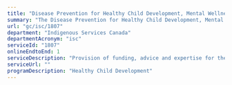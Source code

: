 ```yaml
---
title: "Disease Prevention for Healthy Child Development, Mental Wellness, and Healthy Living Including Chronic Disease Prevention and Control: Healthy Child Development Funding"
summary: "The Disease Prevention for Healthy Child Development, Mental Wellness, and Healthy Living Including Chronic Disease Prevention and Control: Healthy Child Development Funding service from Indigenous Services Canada is available end-to-end online, according to the GC Service Inventory."
url: "gc/isc/1807"
department: "Indigenous Services Canada"
departmentAcronym: "isc"
serviceId: "1807"
onlineEndtoEnd: 1
serviceDescription: "Provision of funding, advice and expertise for the delivery of healthy  child services by third parties (communities, Tribal Councils, Indigenous Health organizations, etc.)."
serviceUrl: ""
programDescription: "Healthy Child Development"
---
```

